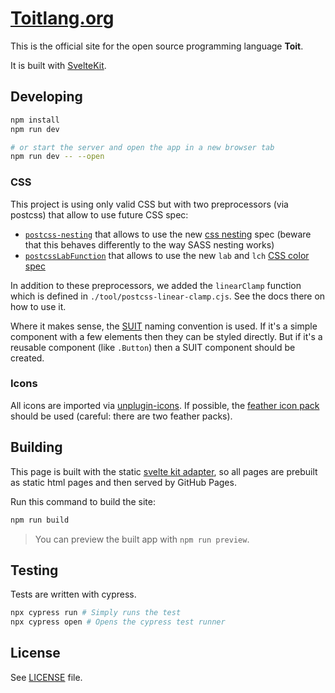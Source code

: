 # [Toitlang.org](https://toitlang.org)

This is the official site for the open source programming language **Toit**.

It is built with [SvelteKit](https://kit.svelte.dev).

## Developing

```bash
npm install
npm run dev

# or start the server and open the app in a new browser tab
npm run dev -- --open
```

### CSS

This project is using only valid CSS but with two preprocessors (via postcss)
that allow to use future CSS spec:

- [`postcss-nesting`](https://www.npmjs.com/package/postcss-nesting) that allows
  to use the new [css nesting](https://drafts.csswg.org/css-nesting-1/) spec
  (beware that this behaves differently to the way SASS nesting works)
- [`postcssLabFunction`](https://www.npmjs.com/package/postcss-lab-function)
  that allows to use the new `lab` and `lch` [CSS color
  spec](https://drafts.csswg.org/css-color/#specifying-lab-lch)

In addition to these preprocessors, we added the `linearClamp` function which
is defined in `./tool/postcss-linear-clamp.cjs`. See the docs there on how to
use it.

Where it makes sense, the [SUIT](https://suitcss.github.io) naming convention is
used. If it's a simple component with a few elements then they can be styled
directly. But if it's a reusable component (like `.Button`) then a SUIT
component should be created.

### Icons

All icons are imported via
[unplugin-icons](https://github.com/antfu/unplugin-icons). If possible, the
[feather icon pack](https://icones.js.org/collection/feather) should be used
(careful: there are two feather packs).

## Building

This page is built with the static [svelte kit
adapter](https://www.npmjs.com/package/@sveltejs/adapter-static), so all pages
are prebuilt as static html pages and then served by GitHub Pages.

Run this command to build the site:

```bash
npm run build
```

> You can preview the built app with `npm run preview`.

## Testing

Tests are written with cypress.

```bash
npx cypress run # Simply runs the test
npx cypress open # Opens the cypress test runner
```

## License

See [LICENSE](./LICENSE) file.
